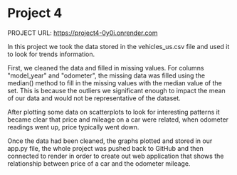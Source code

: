 # Project 4

PROJECT URL: https://project4-0y0i.onrender.com

In this project we took the data stored in the vehicles_us.csv file and used it to look for trends information. 

First, we cleaned the data and filled in missing values. For columns "model_year" and "odometer", the missing data was filled using the median() method to fill in the missing values with the median value of the set. This is because the outliers we significant enough to impact the mean of our data and would not be representative of the dataset. 

After plotting some data on scatterplots to look for interesting patterns it became clear that price and mileage on a car were related, when odometer readings went up, price typically went down. 

Once the data had been cleaned, the graphs plotted and stored in our app.py file, the whole project was pushed back to GitHub and then connected to render in order to create out web application that shows the relationship between price of a car and the odometer mileage.
